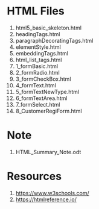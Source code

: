 # HTML Files

1.  html5_basic_skeleton.html
2.  headingTags.html
3.  paragraphDecoratingTags.html
4.  elementStyle.html
5.  embeddingTags.html
6.  html_list_tags.html
7.  1_formBasic.html
8.  2_formRadio.html
9.  3_formCheckBox.html
10. 4_formText.html
11. 5_formTextNewType.html
12. 6_formTextArea.html
13. 7_formSelect.html
14. 8_CustomerRegiForm.html

# Note
1.  HTML_Summary_Note.odt

# Resources
1.  https://www.w3schools.com/
2.  https://htmlreference.io/
